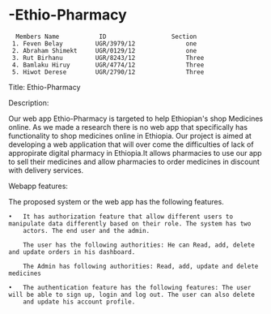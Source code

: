 # -Ethio-Pharmacy

      Members Name           ID                  Section
     1. Feven Belay         UGR/3979/12              one
     2. Abraham Shimekt     UGR/0129/12              one
     3. Rut Birhanu         UGR/8243/12              Three
     4. Bamlaku Hiruy       UGR/4774/12              Three
     5. Hiwot Derese        UGR/2790/12              Three

 Title: Ethio-Pharmacy

  Description:

Our web app Ethio-Pharmacy is targeted to help Ethiopian's shop Medicines online. As we made a research there is no web app that specifically has functionality to shop medicines online in Ethiopia. Our project is aimed at developing a web application that 
will over come the difficulties of lack of appropirate digital pharmacy in Ethiopia.It allows pharmacies to use our app to sell
their medicines and allow pharmacies to order medicines in discount with delivery services.

  Webapp features:

 The proposed system or the web app has the following features.
 
    •	It has authorization feature that allow different users to manipulate data differently based on their role. The system has two 
        actors. The end user and the admin. 
        
        The user has the following authorities: He can Read, add, delete and update orders in his dashboard.
        
        The Admin has following authorities: Read, add, update and delete medicines                 
        
    •	The authentication feature has the following features: The user will be able to sign up, login and log out. The user can also delete 
        and update his account profile.
